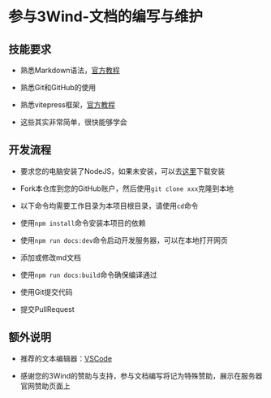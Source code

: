 
# 参与3Wind-文档的编写与维护

## 技能要求

- 熟悉Markdown语法，[官方教程](https://markdown.com.cn/)

- 熟悉Git和GitHub的使用

- 熟悉vitepress框架，[官方教程](https://vitepress.dev/zh/)

- 这些其实非常简单，很快能够学会

## 开发流程

- 要求您的电脑安装了NodeJS，如果未安装，可以去[这里](https://nodejs.org)下载安装

- Fork本仓库到您的GitHub账户，然后使用`git clone xxx`克隆到本地

- 以下命令均需要工作目录为本项目根目录，请使用`cd`命令

- 使用`npm install`命令安装本项目的依赖

- 使用`npm run docs:dev`命令启动开发服务器，可以在本地打开网页

- 添加或修改md文档

- 使用`npm run docs:build`命令确保编译通过

- 使用Git提交代码

- 提交PullRequest

## 额外说明

- 推荐的文本编辑器：[VSCode](https://code.visualstudio.com/)

- 感谢您的3Wind的赞助与支持，参与文档编写将记为特殊赞助，展示在服务器官网赞助页面上
